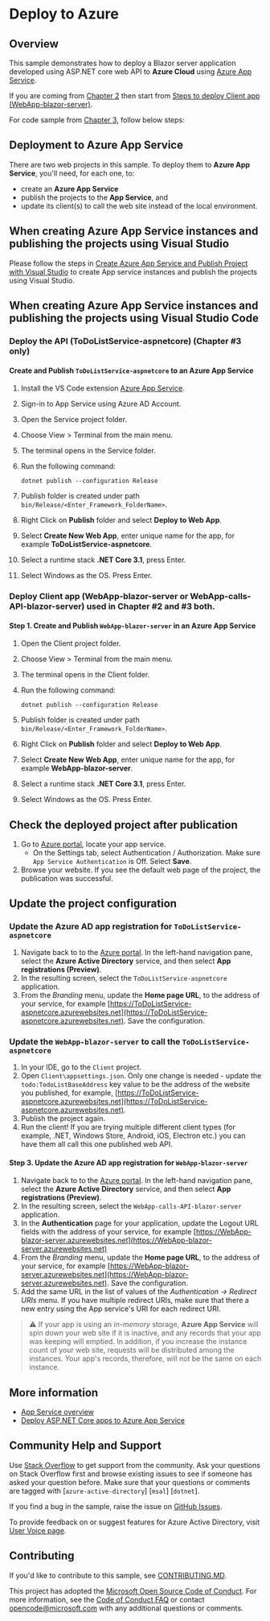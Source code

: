 # Deploy to Azure

## Overview

This sample demonstrates how to deploy a Blazor server application developed using ASP.NET core web API to **Azure Cloud** using [Azure App Service](https://docs.microsoft.com/azure/app-service/).

If you are coming from [Chapter 2](../WebApp-graph-user/Call-MSGraph) then start from [Steps to deploy Client app (WebApp-blazor-server)](####steps-to-deploy-client-app-(webApp-blazor-server)).

For code sample from [Chapter 3](../WebApp-your-API/MyOrg), follow below steps:

## Deployment to Azure App Service

There are two web projects in this sample. To deploy them to **Azure App Service**, you'll need, for each one, to:

- create an **Azure App Service**
- publish the projects to the **App Service**, and
- update its client(s) to call the web site instead of the local environment.

## When creating Azure App Service instances and publishing the projects using **Visual Studio**

Please follow the steps in [Create Azure App Service and Publish Project with Visual Studio](https://docs.microsoft.com/visualstudio/deployment/quickstart-deploy-to-azure?view=vs-2019) to create App service instances and publish the projects using Visual Studio.

## When creating Azure App Service instances and publishing the projects using **Visual Studio Code**

### Deploy the API (ToDoListService-aspnetcore) (Chapter #3 only)

#### Create and Publish `ToDoListService-aspnetcore` to an Azure App Service

1. Install the VS Code extension [Azure App Service](https://marketplace.visualstudio.com/items?itemName=ms-azuretools.vscode-azureappservice).
1. Sign-in to App Service using Azure AD Account.
1. Open the Service project folder.
1. Choose View > Terminal from the main menu.
1. The terminal opens in the Service folder.
1. Run the following command:

    ```console
    dotnet publish --configuration Release
    ```

1. Publish folder is created under path ``bin/Release/<Enter_Framework_FolderName>``.
1. Right Click on **Publish** folder and select **Deploy to Web App**.
1. Select **Create New Web App**, enter unique name for the app, for example **ToDoListService-aspnetcore**.
1. Select a runtime stack **.NET Core 3.1**, press Enter.
1. Select Windows as the OS. Press Enter.

### Deploy Client app (WebApp-blazor-server or WebApp-calls-API-blazor-server) used in Chapter #2 and #3 both.

#### Step 1. Create and Publish `WebApp-blazor-server` in an Azure App Service

1. Open the Client project folder.
1. Choose View > Terminal from the main menu.
1. The terminal opens in the Client folder.
1. Run the following command:

    ```console
    dotnet publish --configuration Release
    ```

1. Publish folder is created under path ``bin/Release/<Enter_Framework_FolderName>``.
1. Right Click on **Publish** folder and select **Deploy to Web App**.
1. Select **Create New Web App**, enter unique name for the app, for example **WebApp-blazor-server**.
1. Select a runtime stack **.NET Core 3.1**, press Enter.
1. Select Windows as the OS. Press Enter.

## Check the deployed project after publication

1. Go to [Azure portal](https://portal.azure.com), locate your app service.
    - On the Settings tab, select Authentication / Authorization. Make sure `App Service Authentication` is Off. Select **Save**.
1. Browse your website. If you see the default web page of the project, the publication was successful.

## Update the project configuration

### Update the Azure AD app registration for `ToDoListService-aspnetcore`

1. Navigate back to to the [Azure portal](https://portal.azure.com).
In the left-hand navigation pane, select the **Azure Active Directory** service, and then select **App registrations (Preview)**.
1. In the resulting screen, select the `ToDoListService-aspnetcore` application.
1. From the *Branding* menu, update the **Home page URL**, to the address of your service, for example [https://ToDoListService-aspnetcore.azurewebsites.net](https://ToDoListService-aspnetcore.azurewebsites.net). Save the configuration.

### Update the `WebApp-blazor-server` to call the `ToDoListService-aspnetcore`

1. In your IDE, go to the `Client` project.
1. Open `Client\appsettings.json`.  Only one change is needed - update the `todo:TodoListBaseAddress` key value to be the address of the website you published,
   for example, [https://ToDoListService-aspnetcore.azurewebsites.net](https://ToDoListService-aspnetcore.azurewebsites.net).
1. Publish the project again.
1. Run the client! If you are trying multiple different client types (for example, .NET, Windows Store, Android, iOS, Electron etc.) you can have them all call this one published web API.

#### Step 3. Update the Azure AD app registration for `WebApp-blazor-server`

1. Navigate back to to the [Azure portal](https://portal.azure.com).
In the left-hand navigation pane, select the **Azure Active Directory** service, and then select **App registrations (Preview)**.
1. In the resulting screen, select the `WebApp-calls-API-blazor-server` application.
1. In the **Authentication** page for your application, update the Logout URL fields with the address of your service, for example [https://WebApp-blazor-server.azurewebsites.net](https://WebApp-blazor-server.azurewebsites.net)
1. From the *Branding* menu, update the **Home page URL**, to the address of your service, for example [https://WebApp-blazor-server.azurewebsites.net](https://WebApp-blazor-server.azurewebsites.net). Save the configuration.
1. Add the same URL in the list of values of the *Authentication -> Redirect URIs* menu. If you have multiple redirect URIs, make sure that there a new entry using the App service's URI for each redirect URI.

> :warning: If your app is using an *in-memory* storage, **Azure App Service** will spin down your web site if it is inactive, and any records that your app was keeping will emptied. In addition, if you increase the instance count of your web site, requests will be distributed among the instances. Your app's records, therefore, will not be the same on each instance.

## More information

- [App Service overview](https://docs.microsoft.com/azure/app-service/overview)
- [Deploy ASP.NET Core apps to Azure App Service](https://docs.microsoft.com/aspnet/core/host-and-deploy/azure-apps)

## Community Help and Support

Use [Stack Overflow](http://stackoverflow.com/questions/tagged/msal) to get support from the community.
Ask your questions on Stack Overflow first and browse existing issues to see if someone has asked your question before.
Make sure that your questions or comments are tagged with [`azure-active-directory`] [`msal`] [`dotnet`].

If you find a bug in the sample, raise the issue on [GitHub Issues](../../../../issues).

To provide feedback on or suggest features for Azure Active Directory, visit [User Voice page](https://feedback.azure.com/forums/169401-azure-active-directory).

## Contributing

If you'd like to contribute to this sample, see [CONTRIBUTING.MD](/CONTRIBUTING.md).

This project has adopted the [Microsoft Open Source Code of Conduct](https://opensource.microsoft.com/codeofconduct/). For more information, see the [Code of Conduct FAQ](https://opensource.microsoft.com/codeofconduct/faq/) or contact [opencode@microsoft.com](mailto:opencode@microsoft.com) with any additional questions or comments.